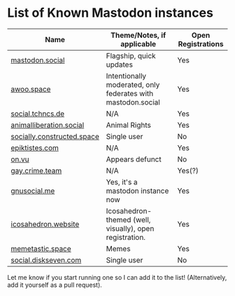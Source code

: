 List of Known Mastodon instances
==========================

| Name | Theme/Notes, if applicable | Open Registrations |
| -------------|-------------|---|
| [mastodon.social](https://mastodon.social) |Flagship, quick updates|Yes|
| [awoo.space](https://awoo.space) |Intentionally moderated, only federates with mastodon.social|Yes|
| [social.tchncs.de](https://social.tchncs.de)|N/A|Yes|
| [animalliberation.social](https://animalliberation.social) |Animal Rights|Yes|
| [socially.constructed.space](https://socially.constructed.space) |Single user|No|
| [epiktistes.com](https://epiktistes.com) |N/A|Yes|
| [on.vu](https://on.vu) | Appears defunct|No|
| [gay.crime.team](https://gay.crime.team) |N/A|Yes(?)|
| [gnusocial.me](https://gnusocial.me) |Yes, it's a mastodon instance now|Yes|
| [icosahedron.website](https://icosahedron.website/) |Icosahedron-themed (well, visually), open registration.|Yes|
| [memetastic.space](https://memetastic.space) |Memes|Yes|
| [social.diskseven.com](https://social.diskseven.com) |Single user|No|

Let me know if you start running one so I can add it to the list! (Alternatively, add it yourself as a pull request).
